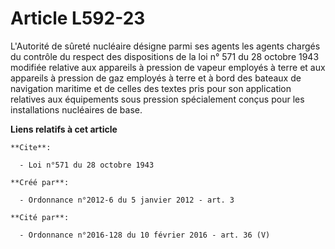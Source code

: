 # Article L592-23

L'Autorité de sûreté nucléaire désigne parmi ses agents les agents chargés du contrôle du respect des dispositions de la loi
n° 571 du 28 octobre 1943 modifiée relative aux appareils à pression de vapeur employés à terre et aux appareils à pression
de gaz employés à terre et à bord des bateaux de navigation maritime et de celles des textes pris pour son application
relatives aux équipements sous pression spécialement conçus pour les installations nucléaires de base.

**Liens relatifs à cet article**

	**Cite**:

	  - Loi n°571 du 28 octobre 1943

	**Créé par**:

	  - Ordonnance n°2012-6 du 5 janvier 2012 - art. 3

	**Cité par**:

	  - Ordonnance n°2016-128 du 10 février 2016 - art. 36 (V)
